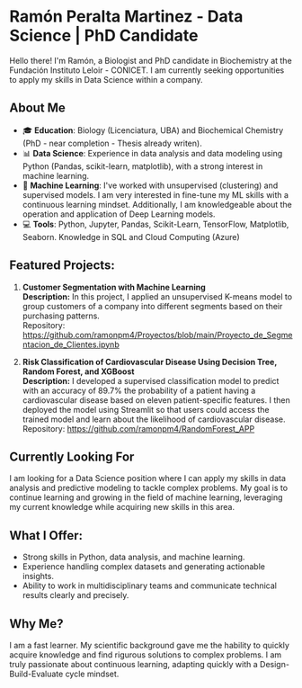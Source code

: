 # **Ramón Peralta Martinez - Data Science | PhD Candidate**

Hello there! I'm Ramón, a Biologist and PhD candidate in Biochemistry at the Fundación Instituto Leloir - CONICET. I am currently seeking opportunities to apply my skills in Data Science within a company.

## **About Me**

- 🎓 **Education**: Biology (Licenciatura, UBA) and Biochemical Chemistry (PhD - near completion - Thesis already writen).
- 📊 **Data Science**: Experience in data analysis and data modeling using Python (Pandas, scikit-learn, matplotlib), with a strong interest in machine learning.
- 🤖 **Machine Learning**: I've worked with unsupervised (clustering) and supervised models. I am very interested in fine-tune my ML skills with a continuous learning mindset. Additionally, I am knowledgeable about the operation and application of Deep Learning models.
- 💻 **Tools**: Python, Jupyter, Pandas, Scikit-Learn, TensorFlow, Matplotlib, Seaborn. Knowledge in SQL and Cloud Computing (Azure)


## **Featured Projects:**

1. **Customer Segmentation with Machine Learning**  
   **Description:** In this project, I applied an unsupervised K-means model to group customers of a company into different segments based on their purchasing patterns.  
   Repository: https://github.com/ramonpm4/Proyectos/blob/main/Proyecto_de_Segmentacion_de_Clientes.ipynb

2. **Risk Classification of Cardiovascular Disease Using Decision Tree, Random Forest, and XGBoost**  
   **Description:** I developed a supervised classification model to predict with an accuracy of 89.7% the probability of a patient having a cardiovascular disease based on eleven patient-specific features. I then deployed the model using Streamlit so that users could access the trained model and learn about the likelihood of cardiovascular disease.
   Repository: https://github.com/ramonpm4/RandomForest_APP

## **Currently Looking For**

I am looking for a Data Science position where I can apply my skills in data analysis and predictive modeling to tackle complex problems. My goal is to continue learning and growing in the field of machine learning, leveraging my current knowledge while acquiring new skills in this area.

## **What I Offer:**
- Strong skills in Python, data analysis, and machine learning.
- Experience handling complex datasets and generating actionable insights.
- Ability to work in multidisciplinary teams and communicate technical results clearly and precisely.

## **Why Me?**
I am a fast learner. My scientific background gave me the hability to quickly acquire knowledge and find rigurous solutions to complex problems. I am truly passionate about continuous learning, adapting quickly with a Design-Build-Evaluate cycle mindset.




